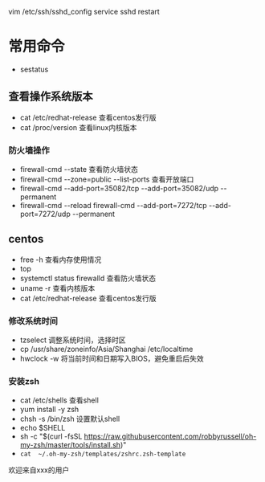 
vim /etc/ssh/sshd_config 
service sshd restart

# 常用命令
+ sestatus
## 查看操作系统版本
+ cat /etc/redhat-release   查看centos发行版
+ cat /proc/version   查看linux内核版本

### 防火墙操作
+ firewall-cmd --state 查看防火墙状态
+ firewall-cmd --zone=public --list-ports  查看开放端口
+ firewall-cmd --add-port=35082/tcp --add-port=35082/udp --permanent
+ firewall-cmd --reload
firewall-cmd --add-port=7272/tcp --add-port=7272/udp --permanent
## centos
+ free -h 查看内存使用情况
+ top 
+ systemctl status firewalld 查看防火墙状态
+ uname -r 查看内核版本
+ cat /etc/redhat-release 查看centos发行版

### 修改系统时间
+ tzselect 调整系统时间，选择时区
+ cp /usr/share/zoneinfo/Asia/Shanghai   /etc/localtime
+ hwclock -w  将当前时间和日期写入BIOS，避免重启后失效

### 安装zsh
+ cat /etc/shells   查看shell
+ yum install -y zsh
+ chsh -s /bin/zsh  设置默认shell
+ echo $SHELL
+ sh -c "$(curl -fsSL https://raw.githubusercontent.com/robbyrussell/oh-my-zsh/master/tools/install.sh)"
+ `cat  ~/.oh-my-zsh/templates/zshrc.zsh-template`

欢迎来自xxx的用户


